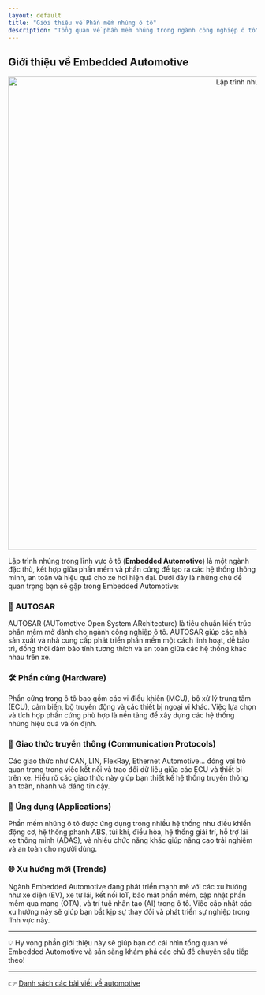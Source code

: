 ```yaml
---
layout: default
title: "Giới thiệu về Phần mềm nhúng ô tô"
description: "Tổng quan về phần mềm nhúng trong ngành công nghiệp ô tô"
---
```


## Giới thiệu về Embedded Automotive

<p align="center">
  <img src="/automotive/assets/automotive.png" alt="Lập trình nhúng ô tô" style="width: 100vw" />
</p>

Lập trình nhúng trong lĩnh vực ô tô (**Embedded Automotive**) là một ngành đặc thù, kết hợp giữa phần mềm và phần cứng để tạo ra các hệ thống thông minh, an toàn và hiệu quả cho xe hơi hiện đại. Dưới đây là những chủ đề quan trọng bạn sẽ gặp trong Embedded Automotive:

### 🚗 AUTOSAR
AUTOSAR (AUTomotive Open System ARchitecture) là tiêu chuẩn kiến trúc phần mềm mở dành cho ngành công nghiệp ô tô. AUTOSAR giúp các nhà sản xuất và nhà cung cấp phát triển phần mềm một cách linh hoạt, dễ bảo trì, đồng thời đảm bảo tính tương thích và an toàn giữa các hệ thống khác nhau trên xe.

### 🛠️ Phần cứng (Hardware)
Phần cứng trong ô tô bao gồm các vi điều khiển (MCU), bộ xử lý trung tâm (ECU), cảm biến, bộ truyền động và các thiết bị ngoại vi khác. Việc lựa chọn và tích hợp phần cứng phù hợp là nền tảng để xây dựng các hệ thống nhúng hiệu quả và ổn định.

### 🔗 Giao thức truyền thông (Communication Protocols)
Các giao thức như CAN, LIN, FlexRay, Ethernet Automotive... đóng vai trò quan trọng trong việc kết nối và trao đổi dữ liệu giữa các ECU và thiết bị trên xe. Hiểu rõ các giao thức này giúp bạn thiết kế hệ thống truyền thông an toàn, nhanh và đáng tin cậy.

### 📱 Ứng dụng (Applications)
Phần mềm nhúng ô tô được ứng dụng trong nhiều hệ thống như điều khiển động cơ, hệ thống phanh ABS, túi khí, điều hòa, hệ thống giải trí, hỗ trợ lái xe thông minh (ADAS), và nhiều chức năng khác giúp nâng cao trải nghiệm và an toàn cho người dùng.

### 🌐 Xu hướng mới (Trends)
Ngành Embedded Automotive đang phát triển mạnh mẽ với các xu hướng như xe điện (EV), xe tự lái, kết nối IoT, bảo mật phần mềm, cập nhật phần mềm qua mạng (OTA), và trí tuệ nhân tạo (AI) trong ô tô. Việc cập nhật các xu hướng này sẽ giúp bạn bắt kịp sự thay đổi và phát triển sự nghiệp trong lĩnh vực này.

---

💡 Hy vọng phần giới thiệu này sẽ giúp bạn có cái nhìn tổng quan về Embedded Automotive và sẵn sàng khám phá các chủ đề chuyên sâu tiếp theo!

---

👉 [Danh sách các bài viết về automotive](/automotive/posts/)